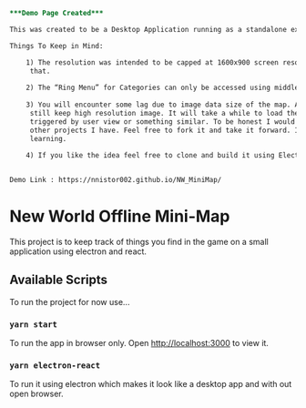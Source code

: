 ```diff
***Demo Page Created***

This was created to be a Desktop Application running as a standalone executable program using Electrion.js! 

Things To Keep in Mind:

	1) The resolution was intended to be capped at 1600x900 screen resolution or higher. In short, its not intended to be a responsive webapp for anything smaller than
     that.
  
	2) The “Ring Menu” for Categories can only be accessed using middle mouse button or scroll wheel click. You need a mouse.
  
	3) You will encounter some lag due to image data size of the map. A 700mb (42,000 px by 42,000 px) image of the map was compressed as much as possible (10mb) to 
     still keep high resolution image. It will take a while to load the first time or so. There are better ways to make loading faster like grid loading images 
     triggered by user view or something similar. To be honest I would spend more time on it but I got my idea to a workable state now its time to move on to some
     other projects I have. Feel free to fork it and take it forward. I’m no pro at coding but at least I can dream of an idea and make it work using code. I’m still
     learning.
     
	4) If you like the idea feel free to clone and build it using Electron.js for an executable application. Enjoy, sorry for any crap code and has a great day!


Demo Link : https://nnistor002.github.io/NW_MiniMap/ 

```

# New World Offline Mini-Map

This project is to keep track of things you find in the game on a small application using electron and react.

## Available Scripts

To run the project for now use...

### `yarn start`

To run the app in browser only.
Open [http://localhost:3000](http://localhost:3000) to view it.

### `yarn electron-react`

To run it using electron which makes it look like a desktop app and with out open browser.
